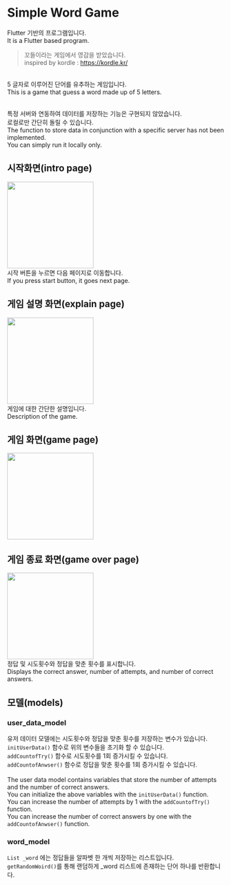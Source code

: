 # Simple Word Game

Flutter 기반의 프로그램입니다.
</br>
It is a Flutter based program.

> 꼬들이라는 게임에서 영감을 받았습니다.</br>inspired by kordle : https://kordle.kr/
</br>
5 글자로 이루어진 단어를 유추하는 게임입니다.
</br>
This is a game that guess a word made up of 5 letters.
</br>

</br>

특정 서버와 연동하여 데이터를 저장하는 기능은 구현되지 않았습니다.
</br>
로컬로만 간단히 돌릴 수 있습니다.
</br>
The function to store data in conjunction with a specific server has not been implemented.
</br>
You can simply run it locally only.
</br>

## 시작화면(intro page)

<img src="https://github.com/jsjin7371/simple_word_game/assets/120244130/8d3724ad-0942-4192-9783-028dfd4f1355" width="200">
</br>
시작 버튼을 누르면 다음 페이지로 이동합니다.
</br>
If you press start button, it goes next page.
</br>

## 게임 설명 화면(explain page)
<img src="https://github.com/jsjin7371/simple_word_game/assets/120244130/a90b4a25-f993-4a00-a78b-8e5fc148a393" width="200">
</br>
게임에 대한 간단한 설명입니다.
</br>
Description of the game.
</br>

## 게임 화면(game page)
<img src="https://github.com/jsjin7371/simple_word_game/assets/120244130/4ef77b83-64ce-427d-9873-39b417c3c970" width="200">


</br>

## 게임 종료 화면(game over page)
<img src="https://github.com/jsjin7371/simple_word_game/assets/120244130/fa1c7866-d9a6-4904-8843-ab2f65f7caaa" width="200">
</br>
정답 및 시도횟수와 정답을 맞춘 횟수를 표시합니다.
</br>
Displays the correct answer, number of attempts, and number of correct answers.
</br>

## 모델(models)
### user_data_model
유저 데이터 모델에는 시도횟수와 정답을 맞춘 횟수를 저장하는 변수가 있습니다.
</br>
`initUserData()` 함수로 위의 변수들을 초기화 할 수 있습니다.
</br>
`addCountofTry()` 함수로 시도횟수를 1회 증가시킬 수 있습니다.
</br>
`addCountofAnwser()` 함수로 정답을 맞춘 횟수를 1회 증가시킬 수 있습니다.
</br>
</br>
The user data model contains variables that store the number of attempts and the number of correct answers.
</br>
You can initialize the above variables with the `initUserData()` function.
</br>
You can increase the number of attempts by 1 with the `addCountofTry()` function.
</br>
You can increase the number of correct answers by one with the `addCountofAnwser()` function.
</br>

### word_model
`List _word` 에는 정답들을 알파벳 한 개씩 저장하는 리스트입니다.
</br>
`getRandomWoird()`를 통해 랜덤하게 _word 리스트에 존재하는 단어 하나를 반환합니다.













